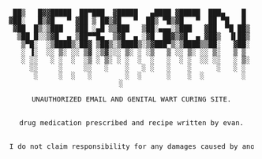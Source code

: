 
<pre align=center>
 ██▒   █▓▓█████  ██▀███  ▓█████   ▄████ ▓█████  ███▄    █ 
▓██░   █▒▓█   ▀ ▓██ ▒ ██▒▓█   ▀  ██▒ ▀█▒▓█   ▀  ██ ▀█   █ 
 ▓██  █▒░▒███   ▓██ ░▄█ ▒▒███   ▒██░▄▄▄░▒███   ▓██  ▀█ ██▒
  ▒██ █░░▒▓█  ▄ ▒██▀▀█▄  ▒▓█  ▄ ░▓█  ██▓▒▓█  ▄ ▓██▒  ▐▌██▒
   ▒▀█░  ░▒████▒░██▓ ▒██▒░▒████▒░▒▓███▀▒░▒████▒▒██░   ▓██░
   ░ ▐░  ░░ ▒░ ░░ ▒▓ ░▒▓░░░ ▒░ ░ ░▒   ▒ ░░ ▒░ ░░ ▒░   ▒ ▒ 
   ░ ░░   ░ ░  ░  ░▒ ░ ▒░ ░ ░  ░  ░   ░  ░ ░  ░░ ░░   ░ ▒░
     ░░     ░     ░░   ░    ░   ░ ░   ░    ░      ░   ░ ░ 
      ░     ░  ░   ░        ░  ░      ░    ░  ░         ░ 
     ░         
     
 UNAUTHORIZED EMAIL AND GENITAL WART CURING SITE.
 
 
 drug medication prescribed and recipe written by evan.
 
 
 I do not claim responsibility for any damages caused by another person using my code. By running my code, you agree to this.

</pre>
